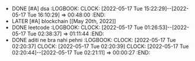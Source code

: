 - DONE [#A] dsa
  :LOGBOOK:
  CLOCK: [2022-05-17 Tue 15:22:29]--[2022-05-17 Tue 16:10:29] =>  00:48:00
  :END:
- LATER [#A] blockchain [[May 20th, 2022]]
- DONE leetcode
  :LOGBOOK:
  CLOCK: [2022-05-17 Tue 01:26:53]--[2022-05-17 Tue 02:38:37] =>  01:11:44
  :END:
- DONE aditi ne bra nahi pehni
  :LOGBOOK:
  CLOCK: [2022-05-17 Tue 02:20:37]
  CLOCK: [2022-05-17 Tue 02:20:39]
  CLOCK: [2022-05-17 Tue 02:20:44]--[2022-05-17 Tue 02:21:11] =>  00:00:27
  :END: